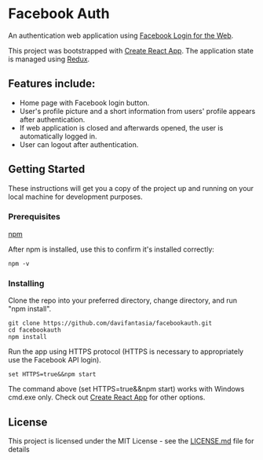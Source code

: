 # Facebook Auth

An authentication web application using [Facebook Login for the Web](https://developers.facebook.com/docs/facebook-login/web).

This project was bootstrapped with [Create React App](https://github.com/facebookincubator/create-react-app). The application state is managed using [Redux](https://redux.js.org/).

## Features include:

-	Home page with Facebook login button.
-	User's profile picture and a short information from users' profile appears after authentication.
-	If web application is closed and afterwards opened, the user is automatically logged in.
-	User can logout after authentication.

## Getting Started

These instructions will get you a copy of the project up and running on your local machine for development purposes.

### Prerequisites

[npm](https://www.npmjs.com/)

After npm is installed, use this to confirm it's installed correctly:

```
npm -v
```

### Installing

Clone the repo into your preferred directory, change directory, and run "npm install".

```
git clone https://github.com/davifantasia/facebookauth.git
cd facebookauth
npm install
```

Run the app using HTTPS protocol (HTTPS is necessary to appropriately use the Facebook API login).

```
set HTTPS=true&&npm start
```

The command above (set HTTPS=true&&npm start) works with Windows cmd.exe only. Check out [Create React App](https://github.com/facebook/create-react-app/blob/master/packages/react-scripts/template/README.md) for other options.

## License

This project is licensed under the MIT License - see the [LICENSE.md](LICENSE.md) file for details

